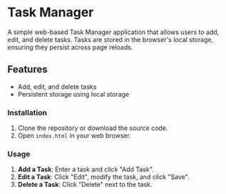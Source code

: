 # Task Manager

A simple web-based Task Manager application that allows users to add, edit, and delete tasks. Tasks are stored in the browser's local storage, ensuring they persist across page reloads.

## Features

- Add, edit, and delete tasks
- Persistent storage using local storage


### Installation

1. Clone the repository or download the source code.
2. Open `index.html` in your web browser.

### Usage

1. **Add a Task**: Enter a task and click "Add Task".
2. **Edit a Task**: Click "Edit", modify the task, and click "Save".
3. **Delete a Task**: Click "Delete" next to the task.
